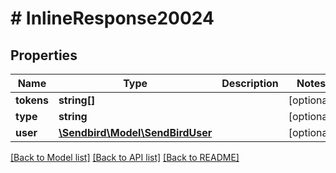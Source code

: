 # # InlineResponse20024

## Properties

Name | Type | Description | Notes
------------ | ------------- | ------------- | -------------
**tokens** | **string[]** |  | [optional]
**type** | **string** |  | [optional]
**user** | [**\Sendbird\Model\SendBirdUser**](SendBirdUser.md) |  | [optional]

[[Back to Model list]](../../README.md#models) [[Back to API list]](../../README.md#endpoints) [[Back to README]](../../README.md)
